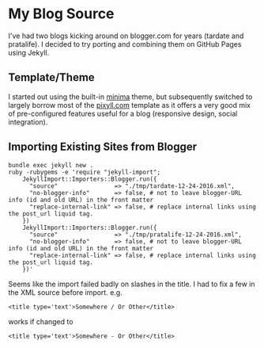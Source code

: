 # My Blog Source

I've had two blogs kicking around on blogger.com for years (tardate and pratalife).
I decided to try porting and combining them on GitHub Pages using Jekyll.

## Template/Theme

I started out using the built-in [minima](https://github.com/jekyll/minima) theme,
but subsequently switched to largely borrow most of the [pixyll.com](http://pixyll.com) template
as it offers a very good mix of pre-configured features useful for a blog
(responsive design, social integration).

## Importing Existing Sites from Blogger

```
bundle exec jekyll new .
ruby -rubygems -e 'require "jekyll-import";
    JekyllImport::Importers::Blogger.run({
      "source"                => "./tmp/tardate-12-24-2016.xml",
      "no-blogger-info"       => false, # not to leave blogger-URL info (id and old URL) in the front matter
      "replace-internal-link" => false, # replace internal links using the post_url liquid tag.
    })
    JekyllImport::Importers::Blogger.run({
      "source"                => "./tmp/pratalife-12-24-2016.xml",
      "no-blogger-info"       => false, # not to leave blogger-URL info (id and old URL) in the front matter
      "replace-internal-link" => false, # replace internal links using the post_url liquid tag.
    })'
```

Seems like the import failed badly on slashes in the title. I had to fix a few in the XML source before import. e.g.
```
<title type='text'>Somewhere / Or Other</title>
```
works if changed to
```
<title type='text'>Somewhere - Or Other</title>
```
